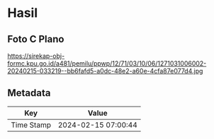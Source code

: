 # Hasil

## Foto C Plano

https://sirekap-obj-formc.kpu.go.id/a481/pemilu/ppwp/12/71/03/10/06/1271031006002-20240215-033219--bb6fafd5-a0dc-48e2-a60e-4cfa87e077d4.jpg


## Metadata

| Key        | Value               |
| ---------- | ------------------- |
| Time Stamp | 2024-02-15 07:00:44 |



